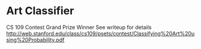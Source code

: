 # Art Classifier

CS 109 Contest Grand Prize Winner 
See writeup for details 
http://web.stanford.edu/class/cs109/psets/contest/Classifying%20Art%20using%20Probability.pdf
